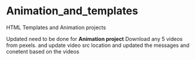 # Animation_and_templates
HTML Templates and Animation projects

Updated  need to be done for **Animation project**
Download any 5 videos from pexels.
and update video src location and updated the messages and conetent based on the videos
